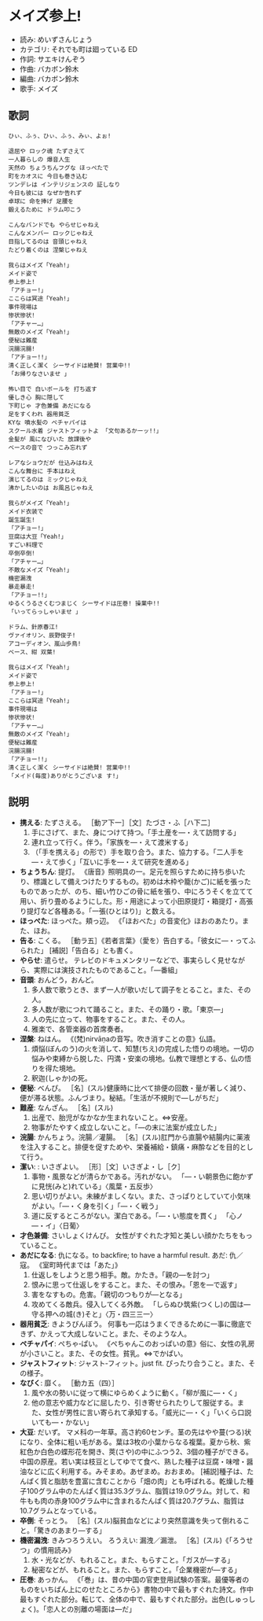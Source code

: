 メイズ参上!
============

- 読み: めいずさんじょう
- カテゴリ: それでも町は廻っている ED
- 作詞: サエキけんぞう
- 作曲: バカボン鈴木
- 編曲: バカボン鈴木
- 歌手: メイズ


歌詞
-----

    ひぃ、ふぅ、ひぃ、ふぅ、みぃ、よぉ!

    退屈や ロック魂 たずさえて
    一人暮らしの 爆音人生
    天然の ちょうちんフグな ほっぺたで
    町をカオスに 今日も巻き込む
    ツンデレは インテリジェンスの 証しなり
    今日も彼には なぜか告れず
    卓球に 命を捧げ 足腰を
    鍛えるために ドラム叩こう

    こんなバンドでも やらせじゃねえ
    こんなメンバー ロックじゃねえ
    目指してるのは 音頭じゃねえ
    たどり着くのは 涅槃じゃねえ

    我らはメイズ「Yeah!」
    メイド姿で
    参上参上!
    「アチョー!」
    ここらは冥途「Yeah!」
    事件現場は
    惨状惨状!
    「アチャー…」
    無敵のメイズ「Yeah!」
    便秘は難産
    浣腸浣腸!
    「アチョー!!」
    清く正しく潔く シーサイドは絶賛! 営業中!!
    「お帰りなさいませ 」

    怖い目で 白いボールを 打ち返す
    優しき心 胸に隠して
    下町じゃ 才色兼備 あだになる
    足をすくわれ 器用貧乏
    KYな 噴水髪の ペチャパイは
    スクール水着 ジャストフィットよ 「文句あるかーッ!!」
    金髪が 風になびいた 放課後や
    ベースの音で つっこみ忘れず

    レアなショウだが 仕込みはねえ
    こんな舞台に 手本はねえ
    演じてるのは ミックじゃねえ
    沸かしたいのは お風呂じゃねえ

    我らがメイズ「Yeah!」
    メイド衣装で
    誕生誕生!
    「アチョー!」
    豆腐は大豆「Yeah!」
    すごい料理で
    卒倒卒倒!
    「アチャー…」
    不敵なメイズ「Yeah!」
    機密漏洩
    暴走暴走!
    「アチョー!!」
    ゆるくうるさくむつまじく シーサイドは圧巻! 操業中!!
    「いってらっしゃいませ 」

    ドラム、針原春江!
    ヴァイオリン、辰野俊子!
    アコーディオン、嵐山歩鳥!
    ベース、紺 双葉!

    我らはメイズ「Yeah!」
    メイド姿で
    参上参上!
    「アチョー!」
    ここらは冥途「Yeah!」
    事件現場は
    惨状惨状!
    「アチャー…」
    無敵のメイズ「Yeah!」
    便秘は難産
    浣腸浣腸!
    「アチョー!!」
    清く正しく潔く シーサイドは絶賛! 営業中!!
    「メイド(毎度)ありがとうございま す!」


説明
-----

- **携える**: たずさえる。 ［動ア下一］［文］たづさ・ふ［ハ下二］
    1. 手にさげて、また、身につけて持つ。「手土産を―・えて訪問する」
    2. 連れ立って行く。伴う。「家族を―・えて渡米する」
    3. （「手を携える」の形で）手を取り合う。また、協力する。「二人手を―・えて歩く」「互いに手を―・えて研究を進める」
- **ちょうちん**: 提灯。 《唐音》照明具の一。足元を照らすために持ち歩いたり、標識として備えつけたりするもの。初めは木枠や籠(かご)に紙を張ったものであったが、のち、細い竹ひごの骨に紙を張り、中にろうそくを立てて用い、折り畳めるようにした。形・用途によって小田原提灯・箱提灯・高張り提灯など各種ある。「一張(ひとはり)」と数える。
- **ほっぺた**: ほっぺた。頬っ辺。 《「ほおべた」の音変化》ほおのあたり。また、ほお。
- **告る**: こくる。 ［動ラ五］《若者言葉》（愛を）告白する。「彼女に―・ってふられた」 [補説]「告白る」とも書く。
- **やらせ**: 遣らせ。 テレビのドキュメンタリーなどで、事実らしく見せながら、実際には演技されたものであること。「―番組」
- **音頭**: おんどう，おんど。
    1. 多人数で歌うとき、まず一人が歌いだして調子をとること。また、その人。
    2. 多人数が歌につれて踊ること。また、その踊り・歌。「東京―」
    3. 人の先に立って、物事をすること。また、その人。
    4. 雅楽で、各管楽器の首席奏者。
- **涅槃**: ねはん。 《(梵)nirvāṇaの音写。吹き消すことの意》仏語。
    1. 煩悩(ぼんのう)の火を消して、知慧(ちえ)の完成した悟りの境地。一切の悩みや束縛から脱した、円満・安楽の境地。仏教で理想とする、仏の悟りを得た境地。
    2. 釈迦(しゃか)の死。
- **便秘**: べんぴ。 ［名］(スル)健康時に比べて排便の回数・量が著しく減り、便が滞る状態。ふんづまり。秘結。「生活が不規則で―しがちだ」
- **難産**: なんざん。 ［名］(スル)
    1. 出産で、胎児がなかなか生まれないこと。⇔安産。
    2. 物事がたやすく成立しないこと。「―の末に法案が成立した」
- **浣腸**: かんちょう。浣腸／灌腸。 ［名］(スル)肛門から直腸や結腸内に薬液を注入すること。排便を促すためや、栄養補給・鎮痛・麻酔などを目的として行う。
- **潔い**: : いさぎよい。 ［形］［文］いさぎよ・し［ク］
    1. 事物・風景などが清らかである。汚れがない。 「―・い朝景色に飽かずに見恍(みと)れている」〈風葉・五反歩〉
    2. 思い切りがよい。未練がましくない。また、さっぱりとしていて小気味がよい。「―・く身を引く」「―・く戦う」
    3. 道に反するところがない。潔白である。「―・い態度を貫く」 「心ノ―・イ」〈日葡〉
- **才色兼備**: さいしょくけんび。 女性がすぐれた才知と美しい顔かたちをもっていること。
- **あだになる**: 仇になる。to backfire; to have a harmful result.  あだ: 仇／寇。 《室町時代までは「あた」》
    1. 仕返しをしようと思う相手。敵。かたき。「親の―を討つ」
    2. 恨みに思って仕返しをすること。また、その恨み。「恩を―で返す」
    3. 害をなすもの。危害。「親切のつもりが―となる」
    4. 攻めてくる敵兵。侵入してくる外敵。 「しらぬひ筑紫(つくし)の国は―守る押への城(き)そと」〈万・四三三一〉
- **器用貧乏**: きようびんぼう。 何事も一応はうまくできるために一事に徹底できず、かえって大成しないこと。また、そのような人。
- **ペチャパイ**: ぺちゃ‐ぱい。 《ぺちゃんこのおっぱいの意》俗に、女性の乳房が小さいこと。また、その女性。貧乳。⇔でかぱい。
- **ジャストフィット**: ジャスト‐フィット。just fit. ぴったり合うこと。また、その様子。
- **なびく**: 靡く。 ［動カ五（四）］
    1. 風や水の勢いに従って横にゆらめくように動く。「柳が風に―・く」
    2. 他の意志や威力などに屈したり、引き寄せられたりして服従する。また、女性が男性に言い寄られて承知する。「威光に―・く」「いくら口説いても―・かない」
- **大豆**: だいず。 マメ科の一年草。高さ約60センチ。茎の先はやや蔓(つる)状になり、全体に粗い毛がある。葉は3枚の小葉からなる複葉。夏から秋、紫紅色か白色の蝶形花を開き、莢(さや)の中にふつう2、3個の種子ができる。中国の原産。若い実は枝豆としてゆでて食べ、熟した種子は豆腐・味噌・醤油などに広く利用する。みそまめ。あぜまめ。おおまめ。 [補説]種子は、たんぱく質と脂肪を豊富に含むことから「畑の肉」とも呼ばれる。乾燥した種子100グラム中のたんぱく質は35.3グラム、脂質は19.0グラム。対して、和牛もも肉の赤身100グラム中に含まれるたんぱく質は20.7グラム、脂質は10.7グラムとなっている。
- **卒倒**: そっとう。 ［名］(スル)脳貧血などにより突然意識を失って倒れること。「驚きのあまり―する」
- **機密漏洩**: きみつろうえい。 ろうえい: 漏洩／漏泄。 ［名］(スル)《「ろうせつ」の慣用読み》
    1. 水・光などが、もれること。また、もらすこと。「ガスが―する」
    2. 秘密などが、もれること。また、もらすこと。「企業機密が―する」
- **圧巻**: あっかん。 《「巻」は、昔の中国の官吏登用試験の答案。最優等者のものをいちばん上にのせたところから》書物の中で最もすぐれた詩文。作中最もすぐれた部分。転じて、全体の中で、最もすぐれた部分。出色(しゅっしょく)。「恋人との別離の場面は―だ」

